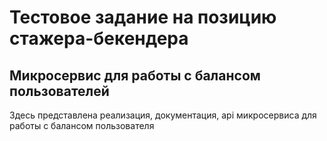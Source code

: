 # Тестовое задание на позицию стажера-бекендера

## Микросервис для работы с балансом пользователей

Здесь представлена реализация, документация, api микросервиса для работы с балансом пользователя

